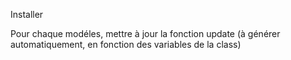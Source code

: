 Installer

Pour chaque modéles, mettre à jour la fonction update (à générer automatiquement, en fonction des variables de la class)
